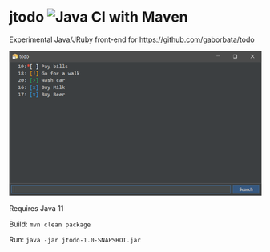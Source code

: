 # jtodo ![Java CI with Maven](https://github.com/gaborbata/jtodo/workflows/Java%20CI%20with%20Maven/badge.svg)

Experimental Java/JRuby front-end for https://github.com/gaborbata/todo

![jtodo](https://raw.githubusercontent.com/gaborbata/jtodo/master/jtodo.png)

Requires Java 11

Build: `mvn clean package`

Run: `java -jar jtodo-1.0-SNAPSHOT.jar`

